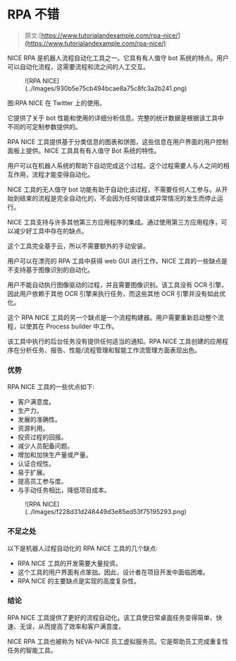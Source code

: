 # RPA 不错

> 原文:[https://www.tutorialandexample.com/rpa-nice/](https://www.tutorialandexample.com/rpa-nice/)

NICE RPA 是机器人流程自动化工具之一。它具有有人值守 bot 系统的特点。用户可以自动化流程，这需要流程和流之间的人工交互。

<figure class="wp-block-image">![RPA NICE](../Images/930b5e75cb494bcae8a75c8fc3a2b241.png)</figure>

图:RPA NICE 在 Twitter 上的使用。

它提供了关于 bot 性能和使用的详细分析信息。完整的统计数据是根据该工具中不同的可定制参数提供的。

RPA NICE 工具提供基于分类信息的图表和饼图，这些信息在用户界面的用户控制面板上提供。NICE 工具具有有人值守 Bot 系统的特性。

用户可以在机器人系统的帮助下自动完成这个过程。这个过程需要人与人之间的相互作用，流程才能变得自动化。

NICE 工具的无人值守 bot 功能有助于自动化该过程，不需要任何人工参与。从开始到结束的流程是完全自动化的，不会因为任何错误或异常情况的发生而停止运行。

NICE 工具支持与许多其他第三方应用程序的集成。通过使用第三方应用程序，可以减少好工具中存在的缺点。

这个工具完全基于云，所以不需要额外的手动安装。

用户可以在漂亮的 RPA 工具中获得 web GUI 进行工作。NICE 工具的一些缺点是不支持基于图像识别的自动化。

用户不能自动执行图像驱动的过程，并且需要图像识别。该工具没有 OCR 引擎，因此用户依赖于其他 OCR 引擎来执行任务，而这些其他 OCR 引擎并没有如此优化。

这个 RPA NICE 工具的另一个缺点是一个流程构建器。用户需要重新启动整个流程，以使其在 Process builder 中工作。

该工具中执行的后台任务没有提供任何适当的通知。RPA NICE 工具创建的应用程序在分析任务、报告、性能/流程管理和智能工作流管理方面表现出色。

### 优势

RPA NICE 工具的一些优点如下:

*   客户满意度。
*   生产力。
*   发展的准确性。
*   资源利用。
*   投资过程的回报。
*   减少人员配备问题。
*   增加和加快生产量或产量。
*   认证合规性。
*   易于扩展。
*   提高员工参与度。
*   与手动任务相比，降低项目成本。

<figure class="wp-block-image">![RPA NICE](../Images/f228d31d248449d3e85ed53f75195293.png)</figure>

### 不足之处

以下是机器人过程自动化的 RPA NICE 工具的几个缺点:

*   RPA NICE 工具的开发需要大量投资。
*   这个工具的用户界面有点笨拙。因此，设计者在项目开发中面临困难。
*   RPA NICE 的主要缺点是实现的高度复杂性。

### 结论

RPA NICE 工具提供了更好的流程自动化。该工具使日常桌面任务变得简单、快速、无误，从而提高了效率和客户满意度。

NICE RPA 工具也被称为 NEVA-NICE 员工虚拟服务员。它是帮助员工完成重复性任务的智能工具。